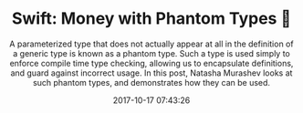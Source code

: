 ---
title: "Swift: Money with Phantom Types 👻"
subtitle: "A parameterized type that does not actually appear at all in the definition of a generic type is known as a phantom type. Such a type is used simply to enforce compile time type checking, allowing us to encapsulate definitions, and guard against incorrect usage. In this post, Natasha Murashev looks at such phantom types, and demonstrates how they can be used."
tags: ["phantomtype"]
link: "https://www.natashatherobot.com/swift-money-phantom-types/"
date: "2017-10-17 07:43:26"
---